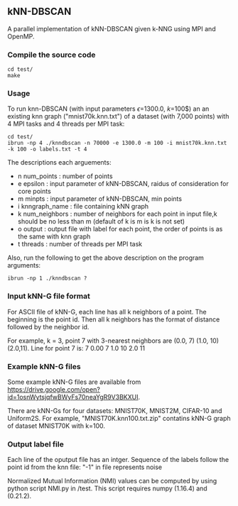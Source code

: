 ## kNN-DBSCAN
A parallel implementation of kNN-DBSCAN given k-NNG using MPI and OpenMP.

### Compile the source code
    cd test/
    make

### Usage
To run knn-DBSCAN (with input parameters $\epsilon$=1300.0, $k$=100$) an an existing knn graph ("mnist70k.knn.txt") of a dataset (with 7,000 points) with 4 MPI tasks and 4 threads per MPI task:

    cd test/
    ibrun -np 4 ./knndbscan -n 70000 -e 1300.0 -m 100 -i mnist70k.knn.txt -k 100 -o labels.txt -t 4
    
The descriptions each arguements:
- n num_points  : number of points
- e epsilon     : input parameter of kNN-DBSCAN, raidus of consideration for core points
- m minpts      : input parameter of kNN-DBSCAN, min points
- i knngraph_name    : file containing kNN graph
- k num_neighbors    : number of neighbors for each point in input file,k should be no less than m (default of k is m is k is not set)
- o output      : output file with label for each point, the order of points is as the same with knn graph
- t threads  : number of threads per MPI task

Also, run the following to get the above description on the program arguments:

    ibrun -np 1 ./knndbscan ?


### Input kNN-G file format
For ASCII file of kNN-G, each line has all k neighbors of a point. The beginning is the point id. Then all k neighbors has the format of distance followed by the neighbor id.

For example, k = 3, point 7 with 3-nearest neighbors are (0.0, 7) (1.0, 10) (2.0,11). Line for point 7 is: 7 0.00 7 1.0 10 2.0 11


### Example kNN-G files
Some example kNN-G files are available from <https://drive.google.com/open?id=1osnWytsjqfwBWyFs70neaYgR9V3BKXUI>.

There are kNN-Gs for four datasets: MNIST70K, MNIST2M, CIFAR-10 and Uniform2S. For example, "MNIST70K.knn100.txt.zip" contatins kNN-G graph of dataset MNIST70K with k=100.   


### Output label file 
Each line of the oputput file has an intger. Sequence of the labels follow the point id from the knn file: "-1" in file represents noise 

Normalized Mutual Information (NMI) values can be computed by using python script NMI.py in /test. This script requires numpy (1.16.4) and (0.21.2).


